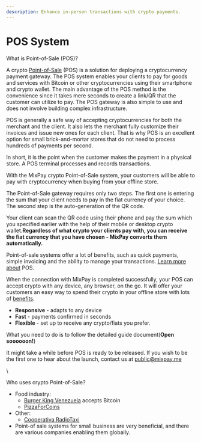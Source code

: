 ```yaml
---
description: Enhance in-person transactions with crypto payments.
---
```


# POS System

What is Point-of-Sale (POS)?

A crypto [Point-of-Sale](https://www.investopedia.com/terms/p/point-of-sale.asp) (POS) is a solution for deploying a cryptocurrency payment gateway. The POS system enables your clients to pay for goods and services with Bitcoin or other cryptocurrencies using their smartphone and crypto wallet. The main advantage of the POS method is the convenience since it takes mere seconds to create a link/QR that the customer can utilize to pay. The POS gateway is also simple to use and does not involve building complex infrastructure.

POS is generally a safe way of accepting cryptocurrencies for both the merchant and the client. It also lets the merchant fully customize their invoices and issue new ones for each client. That is why POS is an excellent option for small brick-and-mortar stores that do not need to process hundreds of payments per second.

In short, it is the point when the customer makes the payment in a physical store. A POS terminal processes and records transactions.

With the MixPay crypto Point-of-Sale system, your customers will be able to pay with cryptocurrency when buying from your offline store.

The Point-of-Sale gateway requires only two steps. The first one is entering the sum that your client needs to pay in the fiat currency of your choice. The second step is the auto-generation of the QR code.

Your client can scan the QR code using their phone and pay the sum which you specified earlier with the help of their mobile or desktop crypto wallet.**Regardless of what crypto your clients pay with, you can receive the fiat currency that you have chosen - MixPay converts them automatically.**

Point-of-sale systems offer a lot of benefits, such as quick payments, simple invoicing and the ability to manage your transactions. [Learn more about](https://www.investopedia.com/terms/p/point-of-sale.asp) POS.

When the connection with MixPay is completed successfully, your POS can accept crypto with any device, any browser, on the go. It will offer your customers an easy way to spend their crypto in your offline store with lots of [benefits](pos-system/pos-benefits.md).

* **Responsive** - adapts to any device
* **Fast** - payments confirmed in seconds
* **Flexible** - set up to receive any crypto/fiats you prefer.

What you need to do is to follow the detailed guide document(**Open soooooon!**)

It might take a while before POS is ready to be released. If you wish to be the first one to hear about the launch, contact us at [public@mixpay.me](mailto:public@mixpay.me)



\




Who uses crypto Point-of-Sale?

* Food industry:
  * [Burger King Venezuela](https://finance.yahoo.com/news/burger-king-accept-crypto-venezuela-193757581.html) accepts Bitcoin
  * [PizzaForCoins](https://pizzaforcoins.com)&#x20;
* Other:
  * [Cooperativa RadioTaxi](https://www.3570.it)&#x20;
* Point-of sale systems for small business are very beneficial, and there are various companies enabling them globally.

##
